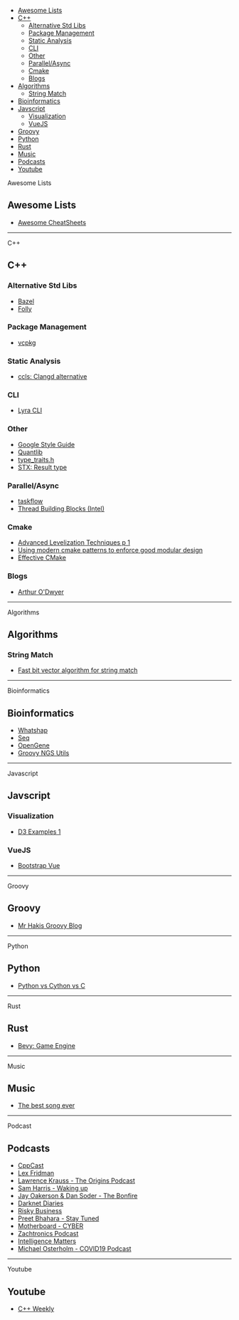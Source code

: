<!-- vscode-markdown-toc -->
* [Awesome Lists](#AwesomeLists)
* [C++](#C)
	* [Alternative Std Libs](#AlternativeStdLibs)
	* [Package Management](#PackageManagement)
	* [Static Analysis](#StaticAnalysis)
	* [CLI](#CLI)
	* [Other](#Other)
	* [Parallel/Async](#ParallelAsync)
	* [Cmake](#Cmake)
	* [Blogs](#Blogs)
* [Algorithms](#Algorithms)
	* [String Match](#StringMatch)
* [Bioinformatics](#Bioinformatics)
* [Javscript](#Javscript)
	* [Visualization](#Visualization)
	* [VueJS](#VueJS)
* [Groovy](#Groovy)
* [Python](#Python)
* [Rust](#Rust)
* [Music](#Music)
* [Podcasts](#Podcasts)
* [Youtube](#Youtube)

<!-- vscode-markdown-toc-config
	numbering=false
	autoSave=true
	/vscode-markdown-toc-config -->
<!-- /vscode-markdown-toc -->


<b-alert show variant="primary">Awesome Lists</b-alert>

## <a name='AwesomeLists'></a>Awesome Lists
- [Awesome CheatSheets](https://github.com/detailyang/awesome-cheatsheet#platforms)

-----------------------------------------------------------

<b-alert show variant="secondary">C++</b-alert>

## <a name='C'></a>C++


### <a name='AlternativeStdLibs'></a>Alternative Std Libs
- [Bazel](https://docs.bazel.build/versions/master/tutorial/cpp.html)
- [Folly](https://github.com/facebook/folly)

### <a name='PackageManagement'></a>Package Management
- [vcpkg](https://docs.microsoft.com/en-us/cpp/build/vcpkg?view=vs-2019)

### <a name='StaticAnalysis'></a>Static Analysis
- [ccls: Clangd alternative](https://github.com/MaskRay/ccls)

### <a name='CLI'></a>CLI
- [Lyra CLI](https://bfgroup.github.io/Lyra/lyra.html)

### <a name='Other'></a>Other
- [Google Style Guide](https://google.github.io/styleguide/cppguide.html#Designated_initializers)
- [Quantlib](https://www.quantlib.org/docs.shtml)
- [type_traits.h](https://en.cppreference.com/w/cpp/header/type_traits)
- [STX: Result type](https://github.com/lamarrr/STX)

### <a name='ParallelAsync'></a>Parallel/Async 
- [taskflow](https://github.com/taskflow/taskflow)
- [Thread Building Blocks (Intel)](https://github.com/oneapi-src/oneTBB)

### <a name='Cmake'></a>Cmake
- [Advanced Levelization Techniques p 1](https://www.youtube.com/watch?v=QjFpKJ8Xx78)
- [Using modern cmake patterns to enforce good modular design](https://www.youtube.com/watch?v=eC9-iRN2b04)
- [Effective CMake](https://www.youtube.com/watch?v=bsXLMQ6WgIk)

### <a name='Blogs'></a>Blogs
- [Arthur O'Dwyer](https://quuxplusone.github.io/blog/)


-----------------------------------------------------------

<b-alert show variant="success">Algorithms</b-alert>

## <a name='Algorithms'></a>Algorithms 

### <a name='StringMatch'></a>String Match
- [Fast bit vector algorithm for string match](http://www.gersteinlab.org/courses/452/09-spring/pdf/Myers.pdf)

-----------------------------------------------------------

  <b-alert show variant="danger">Bioinformatics</b-alert>


## <a name='Bioinformatics'></a>Bioinformatics 
- [Whatshap](https://whatshap.readthedocs.io/en/latest/develop.html)
- [Seq](https://docs.seq-lang.org/)
- [OpenGene](https://github.com/OpenGene)
- [Groovy NGS Utils](https://github.com/ssadedin/groovy-ngs-utils)

-----------------------------------------------------------

<b-alert show variant="warning">Javascript</b-alert>

## <a name='Javscript'></a>Javscript
### <a name='Visualization'></a>Visualization
- [D3 Examples 1](https://bl.ocks.org/mbostock)

### <a name='VueJS'></a>VueJS
- [Bootstrap Vue](https://bootstrap-vue.org/docs/components)

-----------------------------------------------------------

<b-alert show variant="info">Groovy</b-alert>

## <a name='Groovy'></a>Groovy
- [Mr Hakis Groovy Blog](https://blog.mrhaki.com/)

-----------------------------------------------------------

<b-alert show variant="light">Python</b-alert>

## <a name='Python'></a>Python
- [Python vs Cython vs C](https://notes-on-cython.readthedocs.io/en/latest/std_dev.html)


-----------------------------------------------------------

 <b-alert show variant="dark">Rust</b-alert>


## <a name='Rust'></a>Rust
- [Bevy: Game Engine](https://bevyengine.org/learn/book/introduction/)

-----------------------------------------------------------

<b-alert show variant="primary">Music</b-alert>

## <a name='Music'></a>Music
- [The best song ever](https://www.youtube.com/watch?v=7lhJ0LZtv3w&feature=youtu.be)

-----------------------------------------------------------

 <b-alert show variant="secondary">Podcast</b-alert>

## <a name='Podcasts'></a>Podcasts
- [CppCast](https://www.youtube.com/channel/UCuCjADS4u3uJDTqUaG0H9dA)
- [Lex Fridman](https://www.youtube.com/channel/UCSHZKyawb77ixDdsGog4iWA)
- [Lawrence Krauss - The Origins Podcast](https://www.youtube.com/channel/UCdXsq_0BeYE5OHnrKuFGhHA)
- [Sam Harris - Waking up](https://wakingup.com/)
- [Jay Oakerson & Dan Soder - The Bonfire](http://www.cc.com/shows/bonfire)
- [Darknet Diaries](https://darknetdiaries.com/)
- [Risky Business](https://risky.biz/)
- [Preet Bhahara - Stay Tuned](https://cafe.com/stay-tuned-podcast/)
- [Motherboard - CYBER](https://play.acast.com/s/cyber)
- [Zachtronics Podcast](http://www.zachtronics.com/podcast/)
- [Intelligence Matters](https://art19.com/shows/intelligence-matters)
- [Michael Osterholm - COVID19 Podcast](https://www.cidrap.umn.edu/covid-19/podcasts-webinars)


-----------------------------------------------------------

<b-alert show variant="success">Youtube</b-alert>

## <a name='Youtube'></a>Youtube
 - [C++ Weekly](https://www.youtube.com/user/lefticus1)